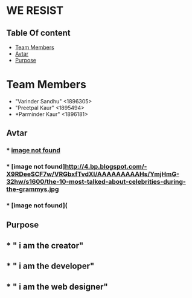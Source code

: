 # WE RESIST
## Table Of content

* [Team Members](#team-members)
* [Avtar](#Avtar)
* [Purpose](#Purpose)

# <a name="team-members"></a>Team Members
* "Varinder Sandhu" <1896305>
* "Preetpal Kaur"   <1895494>
* *Parminder Kaur"  <1896181>

## Avtar
### * [image not found](http://www.media2.hw-static.com/media/2016/01/justin-timberlake-wenn-012616.jpg)
### * [image not found]http://4.bp.blogspot.com/-X9RDeeSCF7w/VRGbxfTvdXI/AAAAAAAAAHs/YmjHmG-32hw/s1600/the-10-most-talked-about-celebrities-during-the-grammys.jpg
### * [image not found](

## Purpose
## * " i am the creator"
## * " i am the developer"
## * " i am the  web designer"

